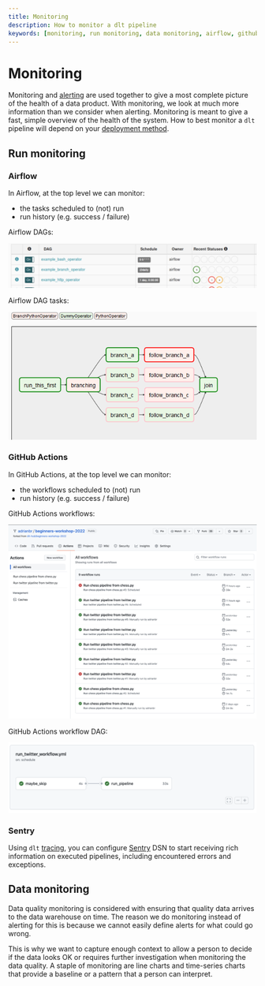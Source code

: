 ```yaml
---
title: Monitoring
description: How to monitor a dlt pipeline
keywords: [monitoring, run monitoring, data monitoring, airflow, github actions]
---
```


# Monitoring

Monitoring and [alerting](alerting.md) are used together to give a most complete picture of the health of a data product. With monitoring, we look at much more information than we consider when alerting. Monitoring is meant to give a fast, simple overview of the health of the system. How to best monitor a `dlt` pipeline will depend on your [deployment method](deploying.md).

## Run monitoring

### Airflow

In Airflow, at the top level we can monitor:
- the tasks scheduled to (not) run
- run history (e.g. success / failure)

Airflow DAGs:

![Airflow DAGs](images/airflow_dags.png)

Airflow DAG tasks:

![Airflow DAG tasks](images/airflow_dag_tasks.png)

### GitHub Actions

In GitHub Actions, at the top level we can monitor:
- the workflows scheduled to (not) run
- run history (e.g. success / failure)

GitHub Actions workflows:

![GitHub Actions workflows](images/github_actions_workflows.png)

GitHub Actions workflow DAG:

![GitHub Actions workflow DAG](images/github_actions_workflow_dag.png)

### Sentry

Using `dlt` [tracing](tracing.md), you can configure [Sentry](https://sentry.io) DSN to start receiving rich information on executed pipelines, including encountered errors and exceptions.

## Data monitoring

Data quality monitoring is considered with ensuring that quality data arrives to the data warehouse on time. The reason we do monitoring instead of alerting for this is because we cannot easily define alerts for what could go wrong. 

This is why we want to capture enough context to allow a person to decide if the data looks OK or requires further investigation when monitoring the data quality. A staple of monitoring are line charts and time-series charts that provide a baseline or a pattern that a person can interpret.
